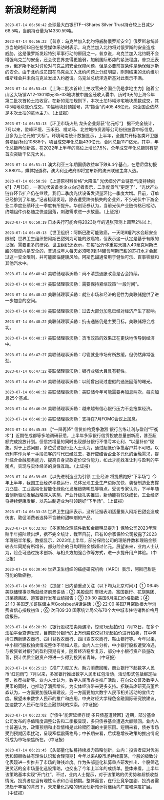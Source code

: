 # 新浪财经新闻
`2023-07-14 06:56:42` 全球最大白银ETF--iShares Silver Trust持仓较上日减少68.5吨，当前持仓量为14330.59吨。

`2023-07-14 06:56:23` 【普京：乌克兰加入北约将威胁俄罗斯安全】俄罗斯总统普京当地时间13日在接受媒体采访时表示，乌克兰加入北约将对俄罗斯的安全造成威胁，这是俄罗斯发起特别军事行动的原因之一。普京说，乌克兰加入北约既不会增强乌克兰的安全，还会使世界变得更脆弱，加剧国际形势的紧张程度。普京还表示，俄罗斯不反对讨论对乌克兰的安全保障问题，但是必要前提条件是确保俄罗斯的安全。由于北约成员国在乌克兰加入北约问题上分歧明显，刚刚结束的北约维尔纽斯峰会并未向乌克兰发出入约邀请。乌克兰总统泽连斯基对此表示不满。

`2023-07-14 06:53:43` 【上海二批次首轮土拍收官央企国企仍是拿地主力】随着宝山区大场镇W12-1301单元35-03地块被中国金茂收入囊中，历时3天的上海今年第二批次首轮土拍收官。在新的竞拍规则下，本次土拍15幅涉宅地块悉数成交，其中5幅地块底价成交，10幅地块封顶摇号，共“揽金”约405.48亿元。央企国企依然是本次土拍的拿地主力。（上证报）

`2023-07-14 06:53:13` 【环卫市场火热 龙头企业频获“亿元标”】 据不完全统计，7月以来，盈峰环境、玉禾田、福龙马、北控城市资源等公司纷纷披露中标信息，且多为上亿元的“大标”。环境司南统计数据显示，上半年，全国共开标各类环卫服务项目/标段10888个，项目成交年化总额430亿元、合同总额1171亿元。其中，年化总额再创新高，在2022年上半年的高位上增长7.5%，全年成交年化总额则有望首次突破千亿元大关。

`2023-07-14 06:51:11` 澳大利亚三年期国债收益率下跌8.4个基点，在悉尼盘初报3.880%，媒体报道称，澳大利亚政府即将宣布新的澳洲联储主席人选。

`2023-07-14 06:50:58` 【上游原材料价格“大降温” 光伏细分产业链景气度持续向好】7月13日，一家光伏设备类企业向记者表示，二季度景气“更足了”，“光伏产业链各环节扩产仍在继续，我们二季度光伏设备发货量环比一季度大增。目前，订单已经排到了年底。”记者梳理发现，除去遭受跌价损失的企业外，不少光伏中下游企业二季度业绩环比一季度有所提升。华创证券认为，当前光伏产业链价格已松动，终端组件价格随之快速回落，刺激需求进一步放量。（上证报）

`2023-07-14 06:50:19` 日本央行可能会将2023财年的通胀预测上调至2%以上。

`2023-07-14 06:49:13` 【世卫组织：阿斯巴甜可能致癌，一天喝9罐汽水会超安全限制】世界卫生组织把阿斯巴甜列为可能的致癌物，但表示这一认定是基于有限的证据，需要更多的研究。世卫组织还表示，在每1公斤体重每天摄入40毫克阿斯巴甜的限度内是安全的，普通成年人每天必须喝9到14罐含阿斯巴甜的苏打水才会超过这一安全限制，并可能面临健康风险。阿斯巴甜通常用于健怡可乐、百事零糖和其他汽水中。

`2023-07-14 06:48:42` 美联储理事沃勒：尚不清楚通胀改善是否会持续。

`2023-07-14 06:48:37` 美联储理事沃勒：需要保持紧缩政策“一段时间”。

`2023-07-14 06:48:32` 美联储理事沃勒：就业市场和经济的韧性为美联储提供了进一步加息的空间。

`2023-07-14 06:48:28` 美联储理事沃勒：过去大部分加息已经对经济产生了影响。

`2023-07-14 06:48:22` 美联储理事沃勒：抗击通胀仍是主要目标，美联储将会成功。

`2023-07-14 06:48:17` 美联储理事沃勒：货币政策的效果正在更快地传导到经济中。

`2023-07-14 06:47:27` 美联储理事沃勒：尽管就业市场有所放缓，但仍然非常强劲。

`2023-07-14 06:47:22` 美联储理事沃勒：银行业强大且具有韧性。

`2023-07-14 06:47:16` 美联储理事沃勒：以前曾出现过虚假的通胀回落的曙光。

`2023-07-14 06:46:32` 美联储理事沃勒：美联储今年可能需要再加息两次，每次加息25个基点。

`2023-07-14 06:46:26` 美联储理事沃勒：越来越有信心银行压力不会拖累经济。

`2023-07-14 06:46:20` 美联储理事沃勒：支持在7月FOMC会议上加息。

`2023-07-14 06:45:55` 【“一降再降” 信贷价格竞争激烈 银行苦练让利与盈利“平衡术”】近期在成都等多地调研获悉，上半年多家银行信贷投放总量创新高，甚至超额完成投放计划。但信贷增量的同时出现部分银行不惜亏本让利、“以量补价”现象。对于上述问题，多位受访银行业人士认为，通过超低价争揽客户并不可取。以低利率作为单一手段揽客的时代已经过去，银行应结合企业多元化的金融需求，提升综合金融服务能力、提高自身贷款定价议价能力，如此才能找准让利与盈利的平衡点，实现与实体经济的良性互动。（上证报）

`2023-07-14 06:39:05` 【以先进制造业为引领 工业经济 将提质跑好“下半场”】今年上半年，我国工业经济平稳运行，总体呈现工业生产边际加快、装备制造业支撑力凸显、工业高端化智能化绿色化发展趋势明显等特点。受访专家认为，下半年随着创新驱动发展战略深入实施、产业升级扎实推进，新动能将较快成长，工业经济将持续健康发展，以先进制造业为引领跑好“下半场”。（上证报）

`2023-07-14 06:33:28` 世界卫生组织表示，没有证据表明适量摄入阿斯巴甜会造成伤害，敦促消费者选择不含糖和甜味剂的产品。

`2023-07-14 06:32:03` 【多家险企理赔件数和金额明显提升】保险公司2023年理赔半年报陆续出炉，据不完全统计，截至目前，已有10余家保险公司披露了2023年理赔半年报。数据显示，2023年上半年，部分保险公司的理赔件数和理赔金额较去年同期有所增长，部分险企的日均理赔金额超过亿元。展望未来，业内人士认为，险企可通过技术创新、与相关方加强合作等方式，进一步提升用户体验。（中证报）

`2023-07-14 06:30:40` 世界卫生组织的癌症研究机构（IARC）表示，阿斯巴甜是可能的致癌物。

`2023-07-14 06:30:32` 【提醒：日内请重点关注（以下均为北京时间）】① 06:45 美联储理事沃勒就经济前景讲话；② 美股盘前 摩根大通、富国银行、花旗集团、贝莱德集团、道富银行发布业绩报告；③ 20:30 美国6月进口价格指数；④ 21:10 美国芝加哥联储主席Goolsbee讲话讲话；⑤ 22:00 美国7月密歇根大学消费者信心指数初值；⑥ 次日09:30 国家统计局公布70个大中城市住宅销售价格月度报告。

`2023-07-14 06:28:39` 【银行股权拍卖频遇冷，惊现1元起拍价】7月13日，在多个法拍平台查询发现，目前部分银行的上万份股权仅以1元起拍价进行拍卖，其中包括江西新建农商行、四川甘孜农商行、四川宣汉农商行、鞍山银行等。今年以来，中小银行股权拍卖情况整体不尽如人意。业内人士分析，中小银行股权遭受冷遇，与投资者对银行的盈利预期有关，随着经济稳步复苏，部分中小银行资产质量改善，预计优质金融资产将进一步得到投资者青睐。（中证报）

`2023-07-14 06:25:23` 【推广力度加大、助力消费回暖，商业银行下起数字人民币“红包雨”】7月以来，多家银行推出数字人民币红包活动，活动形式包括绑定抽奖、推荐拉新等。业内人士认为，数字人民币各类推广活动，在向公众普及数字人民币的同时，也推动了消费增长，为实体经济带来更多支持。招联首席研究员董希淼认为，一方面要加强场景建设，另一方面要加大数字人民币相关活动的宣传力度。展望未来数字人民币的推广和应用，中央财经大学绿色金融国际研究院建议，加速数字人民币在绿色金融领域的探索。（中证报）

`2023-07-14 06:23:02` 【“债牛”能否延续存疑 多只债基遭赎回】近期，部分基金公司发布的净值精度调整公告和二季报显现，多只债券基金遭遇大额赎回。业内人士普遍认为，政策预期和止盈情绪是此轮赎回潮的主要原因。短期来看，债券市场受到预期因素扰动，呈现窄幅震荡格局；中长期来看，后续稳增长政策的推出情况将成为市场聚焦所在。（中证报）

`2023-07-14 06:21:45` 【头部量化私募持续发力策略创新，业内：投资者应对优劣势和超额收益有理性认识和合理预期】今年以来A股市场持续震荡，个股的极致分化表现进一步推升了市场的赚钱难度。作为头部量化私募重点研发推出、个股筛选更灵活的全市场量化选股策略，也交出了今年上半年的成绩单。整体来看，上半年该策略基本实现“开门红”。不过，业内人士提示，对于该策略的优劣势和超额收益情况，投资者应当有理性认识和合理预期。整体而言，在行业竞争加剧、投资者需求趋于丰富的背景下，未来量化策略的研发创新预计将继续向广度和深度扩展。（中证报）


